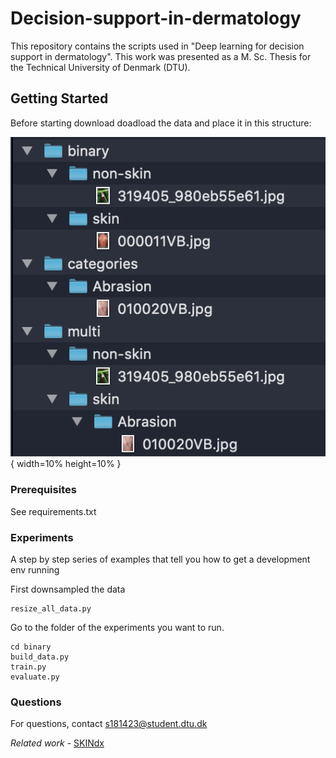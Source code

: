# Decision-support-in-dermatology

This repository contains the scripts used in "Deep learning for decision support in dermatology". This work was presented as a M. Sc. Thesis for the Technical University of Denmark (DTU).

## Getting Started

Before starting download doadload the data and place it in this structure:

 ![image](https://github.com/kalilamali/Decision-support-in-dermatology/blob/master/data_structure.png){ width=10% height=10% }

### Prerequisites

See requirements.txt

### Experiments

A step by step series of examples that tell you how to get a development env running

First downsampled the data

```
resize_all_data.py
```

Go to the folder of the experiments you want to run.

```
cd binary
build_data.py
train.py
evaluate.py
```

### Questions

For questions, contact s181423@student.dtu.dk

*Related work* - [SKINdx](https://github.com/kalilamali/SKINdx)
